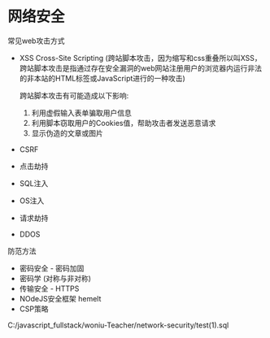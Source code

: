 # 网络安全
常见web攻击方式
 - XSS
    Cross-Site Scripting (跨站脚本攻击，因为缩写和css重叠所以叫XSS，跨站脚本攻击是指通过存在安全漏洞的web网站注册用户的浏览器内运行非法的非本站的HTML标签或JavaScript进行的一种攻击)

    跨站脚本攻击有可能造成以下影响:
      1. 利用虚假输入表单骗取用户信息
      2. 利用脚本窃取用户的Cookies值，帮助攻击者发送恶意请求
      3. 显示伪造的文章或图片


 - CSRF
 - 点击劫持
 - SQL注入
 - OS注入
 - 请求劫持
 - DDOS

 防范方法
  - 密码安全 - 密码加固
  - 密码学 (对称与非对称)
  - 传输安全 - HTTPS
  - NOdeJS安全框架 hemelt
  - CSP策略

C:/javascript_fullstack/woniu-Teacher/network-security/test(1).sql